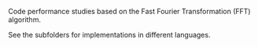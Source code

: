 Code performance studies
based on the Fast Fourier Transformation (FFT) algorithm.

See the subfolders for implementations in different languages.
